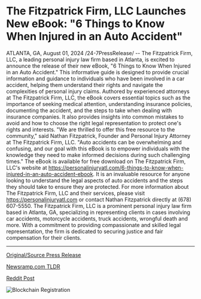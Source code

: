 # The Fitzpatrick Firm, LLC Launches New eBook: "6 Things to Know When Injured in an Auto Accident"

ATLANTA, GA, August 01, 2024 /24-7PressRelease/ -- The Fitzpatrick Firm, LLC, a leading personal injury law firm based in Atlanta, is excited to announce the release of their new eBook, "6 Things to Know When Injured in an Auto Accident." This informative guide is designed to provide crucial information and guidance to individuals who have been involved in a car accident, helping them understand their rights and navigate the complexities of personal injury claims.  Authored by experienced attorneys at The Fitzpatrick Firm, LLC, the eBook covers essential topics such as the importance of seeking medical attention, understanding insurance policies, documenting the accident, and the steps to take when dealing with insurance companies. It also provides insights into common mistakes to avoid and how to choose the right legal representation to protect one's rights and interests.  "We are thrilled to offer this free resource to the community," said Nathan Fitzpatrick, Founder and Personal Injury Attorney at The Fitzpatrick Firm, LLC. "Auto accidents can be overwhelming and confusing, and our goal with this eBook is to empower individuals with the knowledge they need to make informed decisions during such challenging times."  The eBook is available for free download on The Fitzpatrick Firm, LLC's website at https://personalinjuryatl.com/6-things-to-know-when-injured-in-an-auto-accident-ebook. It is an invaluable resource for anyone looking to understand the legal aspects of auto accidents and the steps they should take to ensure they are protected.  For more information about The Fitzpatrick Firm, LLC and their services, please visit https://personalinjuryatl.com or contact Nathan Fitzpatrick directly at (678) 607-5550.  The Fitzpatrick Firm, LLC is a prominent personal injury law firm based in Atlanta, GA, specializing in representing clients in cases involving car accidents, motorcycle accidents, truck accidents, wrongful death and more. With a commitment to providing compassionate and skilled legal representation, the firm is dedicated to securing justice and fair compensation for their clients. 

---

[Original/Source Press Release](https://www.24-7pressrelease.com/press-release/512979/the-fitzpatrick-firm-llc-launches-new-ebook-6-things-to-know-when-injured-in-an-auto-accident)
                    

[Newsramp.com TLDR](None) 



[Reddit Post](https://www.reddit.com/r/newsramp/comments/1ehafbn/atlanta_personal_injury_law_firm_releases_free/) 



![Blockchain Registration](https://cdn.newsramp.app/24-7PressRelease/qrcode/248/1/lambp3eb.webp)